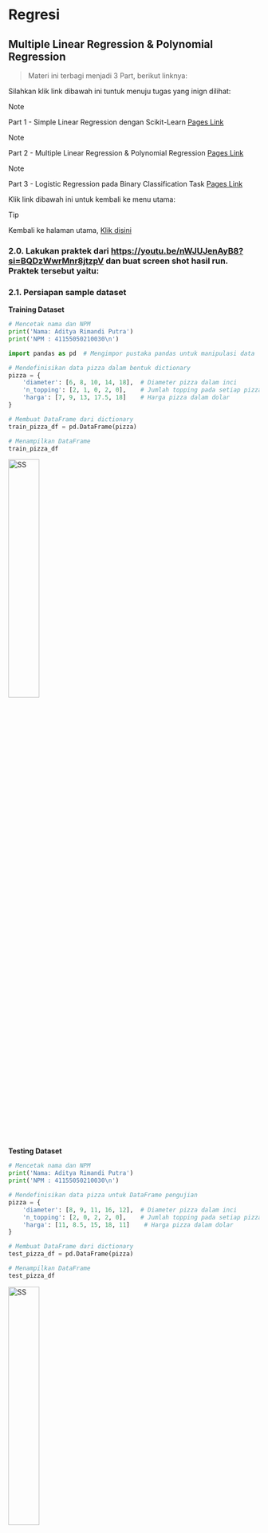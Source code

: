 # Regresi

## Multiple Linear Regression & Polynomial Regression

> Materi ini terbagi menjadi 3 Part, berikut linknya:

Silahkan klik link dibawah ini tuntuk menuju tugas yang inign dilihat:

> [!NOTE]
> Part 1 - Simple Linear Regression dengan Scikit-Learn [Pages Link](https://github.com/AdityaR-AI/MLC/tree/main/P2/Regresi_I.md)

> [!NOTE]
> Part 2 - Multiple Linear Regression & Polynomial Regression [Pages Link](https://github.com/AdityaR-AI/MLC/tree/main/P2/Regresi_II.md)

> [!NOTE]
> Part 3 - Logistic Regression pada Binary Classification Task [Pages Link](https://github.com/AdityaR-AI/MLC/tree/main/P2/Regresi_III.md)

Klik link dibawah ini untuk kembali ke menu utama:

> [!TIP]
> Kembali ke halaman utama, [Klik disini](https://github.com/AdityaR-AI/MLC/tree/main/)

### 2.0. Lakukan praktek dari https://youtu.be/nWJUJenAyB8?si=BQDzWwrMnr8jtzpV  dan buat screen shot hasil run. Praktek tersebut yaitu:

### 2.1. Persiapan sample dataset

**Training Dataset**

```python
# Mencetak nama dan NPM
print('Nama: Aditya Rimandi Putra')
print('NPM : 41155050210030\n')

import pandas as pd  # Mengimpor pustaka pandas untuk manipulasi data

# Mendefinisikan data pizza dalam bentuk dictionary
pizza = {
    'diameter': [6, 8, 10, 14, 18],  # Diameter pizza dalam inci
    'n_topping': [2, 1, 0, 2, 0],    # Jumlah topping pada setiap pizza
    'harga': [7, 9, 13, 17.5, 18]    # Harga pizza dalam dolar
}

# Membuat DataFrame dari dictionary
train_pizza_df = pd.DataFrame(pizza)

# Menampilkan DataFrame
train_pizza_df
```

<img src="https://raw.githubusercontent.com/AdityaR-AI/MLC/main/P2/pics/2b1.png?raw=true" alt="SS" width="35%"/>

**Testing Dataset**

```python
# Mencetak nama dan NPM
print('Nama: Aditya Rimandi Putra')
print('NPM : 41155050210030\n')

# Mendefinisikan data pizza untuk DataFrame pengujian
pizza = {
    'diameter': [8, 9, 11, 16, 12],  # Diameter pizza dalam inci
    'n_topping': [2, 0, 2, 2, 0],    # Jumlah topping pada setiap pizza
    'harga': [11, 8.5, 15, 18, 11]    # Harga pizza dalam dolar
}

# Membuat DataFrame dari dictionary
test_pizza_df = pd.DataFrame(pizza)

# Menampilkan DataFrame
test_pizza_df
```

<img src="https://raw.githubusercontent.com/AdityaR-AI/MLC/main/P2/pics/2b2.png?raw=true" alt="SS" width="35%"/>

### 2.2. Preprocessing dataset

```python
# Mencetak nama dan NPM
print('Nama: Aditya Rimandi Putra')
print('NPM : 41155050210030\n')

import numpy as np  # Mengimpor pustaka NumPy untuk manipulasi array

# Mengonversi DataFrame pelatihan menjadi array NumPy
X_train = np.array(train_pizza_df[['diameter', 'n_topping']])  # Fitur: diameter dan jumlah topping
y_train = np.array(train_pizza_df['harga'])  # Target: harga

# Menampilkan array fitur dan target untuk data pelatihan
print(f'X_train:\n{X_train}\n')
print(f'y_train: {y_train}')
```

<img src="https://raw.githubusercontent.com/AdityaR-AI/MLC/main/P2/pics/2b3.png?raw=true" alt="SS" width="40%"/>

```python
# Mengonversi DataFrame pengujian menjadi array NumPy
X_test = np.array(test_pizza_df[['diameter', 'n_topping']])  # Fitur: diameter dan jumlah topping
y_test = np.array(test_pizza_df['harga'])  # Target: harga

# Menampilkan array fitur dan target untuk data pengujian
print(f'X_test:\n{X_test}\n')
print(f'y_test: {y_test}')
```

<img src="https://raw.githubusercontent.com/AdityaR-AI/MLC/main/P2/pics/2b4.png?raw=true" alt="SS" width="40%"/>

### 2.3. Pengenalan Multiple Linear Regression | Apa itu Multiple Linear Regression?

Multiple Linear Regression merupakan generalisasi dari Simple Linear Regression yang memungkinkan untuk menggunakan beberapa explanatory variables.

> y = a + β₁x1 + β2x2 + ... + β<sub>n</sub>x<sub>n</sub>

Referensi: https://en.wikipedia.org/wiki/Linear_regression

```python
# Mencetak nama dan NPM
print('Nama: Aditya Rimandi Putra')
print('NPM : 41155050210030\n')

from sklearn.linear_model import LinearRegression  # Mengimpor kelas LinearRegression dari pustaka scikit-learn
from sklearn.metrics import r2_score  # Mengimpor fungsi r2_score untuk menghitung koefisien determinasi

# Membuat model regresi linier
model = LinearRegression()

# Melatih model dengan data pelatihan
model.fit(X_train, y_train)

# Memprediksi harga pizza menggunakan data pengujian
y_pred = model.predict(X_test)

# Menghitung dan mencetak nilai R-squared
print(f'r_squared: {r2_score(y_test, y_pred)}')
```

<img src="https://raw.githubusercontent.com/AdityaR-AI/MLC/main/P2/pics/2b5.png?raw=true" alt="SS" width="30%"/>

### 2.4. Pengenalan Polynomial Regression | Apa itu Polynomial Regression?

> Polynomial Regression memodelkan hubungan antara independent variable X dan dependent variable y sebagai derajat polynomial dalam x.

Referensi: https://en.wikipedia.org/wiki/Polynomial_regression

**Preproccesing Dataset**

```python
# Mencetak nama dan NPM
print('Nama: Aditya Rimandi Putra')
print('NPM : 41155050210030\n')

# Mengonversi kolom 'diameter' dari DataFrame pelatihan menjadi array NumPy
X_train = np.array(train_pizza_df['diameter']).reshape(-1, 1)  # Fitur: diameter

# Mengonversi kolom 'harga' dari DataFrame pelatihan menjadi array NumPy
y_train = np.array(train_pizza_df['harga'])  # Target: harga

# Menampilkan array fitur dan target untuk data pelatihan
print(f'X_train:\n{X_train}\n')
print(f'y_train: {y_train}')
```

<img src="https://raw.githubusercontent.com/AdityaR-AI/MLC/main/P2/pics/2b6.png?raw=true" alt="SS" width="30%"/>

### 2.5. Quadratic Polynomial Regression

> y = α + β<sub>1</sub> x + β<sub>2</sub> x<sup>2</sup>

**Polynomial Features**

```python
# Mencetak nama dan NPM
print('Nama: Aditya Rimandi Putra')
print('NPM : 41155050210030\n')

from sklearn.preprocessing import PolynomialFeatures  # Mengimpor kelas PolynomialFeatures dari pustaka scikit-learn

# Membuat objek PolynomialFeatures dengan derajat 2 (kuadratik)
quadratic_feature = PolynomialFeatures(degree=2)

# Mengubah fitur X_train menjadi fitur kuadratik
X_train_quadratic = quadratic_feature.fit_transform(X_train)

# Menampilkan fitur kuadratik
print(f'X_train_quadratic:\n{X_train_quadratic}\n')
```

<img src="https://raw.githubusercontent.com/AdityaR-AI/MLC/main/P2/pics/2b7.png?raw=true" alt="SS" width="20%"/>

**Training Model**

```python
# Mencetak nama dan NPM
print('Nama: Aditya Rimandi Putra')
print('NPM : 41155050210030\n')

# Membuat model regresi linier
model = LinearRegression()

# Melatih model dengan fitur kuadratik dan target harga
model.fit(X_train_quadratic, y_train)
```

<img src="https://raw.githubusercontent.com/AdityaR-AI/MLC/main/P2/pics/2b8.png?raw=true" alt="SS" width="25%"/>

**Visualisasi Model**

```python
# Mencetak nama dan NPM
print('Nama: Aditya Rimandi Putra')
print('NPM : 41155050210030\n')

import matplotlib.pyplot as plt  # Mengimpor pustaka Matplotlib untuk visualisasi

# Membuat array X_vis yang berisi nilai dari 0 hingga 25 dengan 100 titik
X_vis = np.linspace(0, 25, 100).reshape(-1, 1)

# Mengubah X_vis menjadi fitur kuadratik menggunakan objek quadratic_feature
X_vis_quadratic = quadratic_feature.transform(X_vis)

# Menggunakan model untuk memprediksi harga berdasarkan fitur kuadratik
y_vis_quadratic = model.predict(X_vis_quadratic)

# Membuat scatter plot untuk data pelatihan
plt.scatter(X_train, y_train, label='Data Pelatihan', color='blue')

# Menambahkan garis prediksi ke plot
plt.plot(X_vis, y_vis_quadratic, '-r', label='Prediksi Kuadratik')

# Menambahkan judul dan label
plt.title('Perbandingan Diameter dan Harga Pizza')
plt.xlabel('Diameter (inch)')
plt.ylabel('Harga (dollar)')

# Mengatur batas sumbu
plt.xlim(0, 25)
plt.ylim(0, 25)

# Menambahkan grid untuk kemudahan visualisasi
plt.grid(True)

# Menampilkan legenda
plt.legend()

# Menampilkan plot
plt.show()
```

<img src="https://raw.githubusercontent.com/AdityaR-AI/MLC/main/P2/pics/2b9.png?raw=true" alt="SS" width="45%"/>

### 2.6. Linear Regression vs Quadratic Polynomial Regression vs Cubic Polynomial Regression

```python
# Mencetak nama dan NPM
print('Nama: Aditya Rimandi Putra')
print('NPM : 41155050210030\n')

#Training Set
# Membuat scatter plot untuk data pelatihan
plt.scatter(X_train, y_train)

#linier
# Model Regresi Linier
model = LinearRegression()  # Membuat model regresi linier
model.fit(X_train, y_train)  # Melatih model dengan data pelatihan
X_vis = np.linspace(0, 25, 100).reshape(-1, 1)  # Membuat array untuk visualisasi
y_vis = model.predict(X_vis)  # Memprediksi harga menggunakan model linier
plt.plot(X_vis, y_vis, '--r', label='linear')  # Menambahkan garis prediksi linier

#Quadratic
# Model Regresi Kuadratik
quadratic_feature = PolynomialFeatures(degree=2)  # Membuat fitur kuadratik
X_train_quadratic = quadratic_feature.fit_transform(X_train)  # Mengubah data pelatihan
model = LinearRegression()  # Membuat model regresi linier baru
model.fit(X_train_quadratic, y_train)  # Melatih model dengan fitur kuadratik
X_vis_quadratic = quadratic_feature.transform(X_vis)  # Mengubah data untuk visualisasi
y_vis = model.predict(X_vis_quadratic)  # Memprediksi harga menggunakan model kuadratik
plt.plot(X_vis, y_vis, '--g', label='quadratic')  # Menambahkan garis prediksi kuadratik

#Cubic
# Model Regresi Kubik
cubic_feature = PolynomialFeatures(degree=3)  # Membuat fitur kubik
X_train_cubic = cubic_feature.fit_transform(X_train)  # Mengubah data pelatihan
model = LinearRegression()  # Membuat model regresi linier baru
model.fit(X_train_cubic, y_train)  # Melatih model dengan fitur kubik
X_vis_cubic = cubic_feature.transform(X_vis)  # Mengubah data untuk visualisasi
y_vis = model.predict(X_vis_cubic)  # Memprediksi harga menggunakan model kubik
plt.plot(X_vis, y_vis, '--y', label='cubic')  # Menambahkan garis prediksi kubik

# Menambahkan judul dan label
plt.title('Perbandingan Diameter dan Harga Pizza')
plt.xlabel('Diameter (inch)')
plt.ylabel('Harga (dollar)')

# Menampilkan legenda dan pengaturan sumbu
plt.legend()
plt.xlim(0, 25)
plt.ylim(0, 25)
plt.grid(True)

# Menampilkan plot
plt.show()
```

<img src="https://raw.githubusercontent.com/AdityaR-AI/MLC/main/P2/pics/2b10.png?raw=true" alt="SS" width="50%"/>

Klik link dibawah ini untuk kembali ke menu utama:

> [!TIP]
> Kembali ke halaman utama, [Klik disini](https://github.com/AdityaR-AI/MLC/tree/main/)








